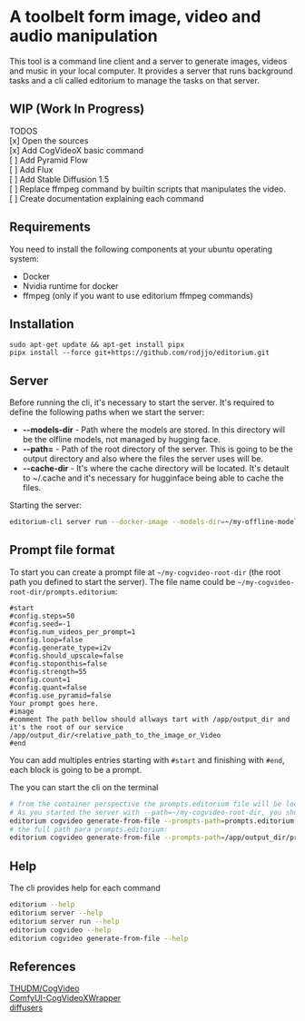 # A toolbelt form image, video and audio manipulation

This tool is a command line client and a server to generate images, videos and music in your local computer.
It provides a server that runs background tasks and a cli called editorium to manage the tasks on that server.


## WIP (Work In Progress)

TODOS  
[x] Open the sources  
[x] Add CogVideoX basic command  
[ ] Add Pyramid Flow  
[ ] Add Flux  
[ ] Add Stable Diffusion 1.5  
[ ] Replace ffmpeg command by builtin scripts that manipulates the video.  
[ ] Create documentation explaining each command  

## Requirements

You need to install the following components at your ubuntu operating system:

* Docker
* Nvidia runtime for docker
* ffmpeg  (only if you want to use editorium ffmpeg commands)

## Installation

```
sudo apt-get update && apt-get install pipx
pipx install --force git+https://github.com/rodjjo/editorium.git
```

## Server

Before running the cli, it's necessary to start the server.
It's required to define the following paths when we start the server:

* **--models-dir** - Path where the models are stored. In this directory will be the olfline models, not managed by hugging face.
* **--path=** - Path of the root directory of the server. This is going to be the output directory and also where the files the server uses will be.
* **--cache-dir** - It's where the cache directory will be located. It's detault to ~/.cache and it's necessary for hugginface being able to cache the files.

Starting the server:
```bash
editorium-cli server run --docker-image --models-dir=~/my-offline-models --path=~/my-cogvideo-root-dir
```

## Prompt file format

To start you can create a prompt file at `~/my-cogvideo-root-dir` (the root path you defined to start the server).
The file name could be `~/my-cogvideo-root-dir/prompts.editorium`:
```text
#start
#config.steps=50
#config.seed=-1
#config.num_videos_per_prompt=1
#config.loop=false
#config.generate_type=i2v
#config.should_upscale=false
#config.stoponthis=false
#config.strength=55
#config.count=1
#config.quant=false
#config.use_pyramid=false
Your prompt goes here.
#image
#comment The path bellow should allways tart with /app/output_dir and it's the root of our service 
/app/output_dir/<relative_path_to_the_image_or_Video
#end
```
You can add multiples entries starting with `#start` and finishing with `#end`, each block is going to be a prompt.


The you can start the cli on the terminal

```bash
# from the container perspective the prompts.editorium file will be located in /app/output_dir/ inside the container
# As you started the server with --path=~/my-cogvideo-root-dir, you should save prompts.editorium there.
editorium cogvideo generate-from-file --prompts-path=prompts.editorium
# the full path para prompts.editorium:
editorium cogvideo generate-from-file --prompts-path=/app/output_dir/prompts.editorium
```

## Help

The cli provides help for each command
```bash
editorium --help
editorium server --help
editorium server run --help
editorium cogvideo --help
editorium cogvideo generate-from-file --help
```


## References

[THUDM/CogVideo](https://github.com/THUDM/CogVideo)  
[ComfyUI-CogVideoXWrapper](https://github.com/kijai/ComfyUI-CogVideoXWrapper)  
[diffusers](https://github.com/huggingface/diffusers/)  
